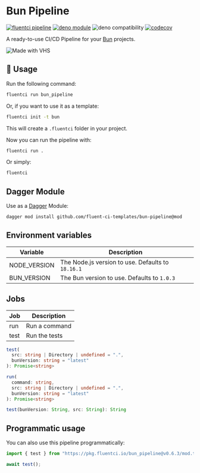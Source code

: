 # Bun Pipeline

[![fluentci pipeline](https://img.shields.io/badge/dynamic/json?label=pkg.fluentci.io&labelColor=%23000&color=%23460cf1&url=https%3A%2F%2Fapi.fluentci.io%2Fv1%2Fpipeline%2Fbun_pipeline&query=%24.version)](https://pkg.fluentci.io/bun_pipeline)
[![deno module](https://shield.deno.dev/x/bun_pipeline)](https://deno.land/x/bun_pipeline)
![deno compatibility](https://shield.deno.dev/deno/^1.37)
[![codecov](https://img.shields.io/codecov/c/gh/fluent-ci-templates/bun-pipeline)](https://codecov.io/gh/fluent-ci-templates/bun-pipeline)

A ready-to-use CI/CD Pipeline for your [Bun](https://bun.sh) projects.

![Made with VHS](https://vhs.charm.sh/vhs-2vYAlYsrKSytuEyoxMfYdg.gif)

## 🚀 Usage

Run the following command:

```bash
fluentci run bun_pipeline
```

Or, if you want to use it as a template:

```bash
fluentci init -t bun
```

This will create a `.fluentci` folder in your project.

Now you can run the pipeline with:

```bash
fluentci run .
```

Or simply:

```bash
fluentci
```

## Dagger Module

Use as a [Dagger](https://dagger.io) Module:

```bash
dagger mod install github.com/fluent-ci-templates/bun-pipeline@mod
```

## Environment variables

| Variable     | Description                                      |
| ------------ | ------------------------------------------------ |
| NODE_VERSION | The Node.js version to use. Defaults to `18.16.1`|
| BUN_VERSION  | The Bun version to use. Defaults to `1.0.3`      |

## Jobs

| Job    | Description         |
| ------ | ------------------- |
| run    | Run a command       |
| test   | Run the tests       |

```typescript
test(
  src: string | Directory | undefined = ".",
  bunVersion: string = "latest"
): Promise<string>

run(
  command: string,
  src: string | Directory | undefined = ".",
  bunVersion: string = "latest"
): Promise<string>

test(bunVersion: String, src: String): String
```

## Programmatic usage

You can also use this pipeline programmatically:

```ts
import { test } from "https://pkg.fluentci.io/bun_pipeline@v0.6.3/mod.ts";

await test();
```
